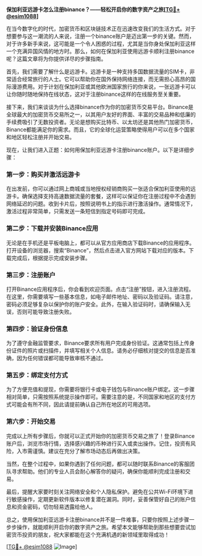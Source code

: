 **保加利亚远游卡怎么注册binance？——轻松开启你的数字资产之旅[[TG💪+ @esim1088](https://t.me/s/esim1088)]**

在当今数字化的时代，加密货币和区块链技术正在迅速改变我们的生活方式。对于想要参与这一潮流的人来说，注册一个binance账户是迈出第一步的关键。然而，对于许多新手来说，这可能是一个令人困惑的过程，尤其是当你身处保加利亚这样一个充满异国风情的地方时。那么，如何在保加利亚使用远游卡顺利注册binance呢？这篇文章将为你提供详尽的步骤指南。

首先，我们需要了解什么是远游卡。远游卡是一种支持多国数据流量的SIM卡，非常适合经常旅行的人士。它可以帮助你在国外保持网络连接，而无需担心高昂的国际漫游费用。对于计划在保加利亚或其他欧洲国家旅行的你来说，一张远游卡可以让你随时随地保持在线状态，这对于注册binance这样的在线服务至关重要。

接下来，我们来谈谈为什么选择binance作为你的加密货币交易平台。Binance是全球最大的加密货币交易所之一，以其用户友好的界面、丰富的交易品种和低廉的手续费吸引了无数投资者。无论是想购买比特币、以太坊还是其他热门加密货币，Binance都能满足你的需求。而且，它的全球化运营策略使得用户可以在多个国家和地区轻松注册并开始交易。

现在，让我们进入正题：如何用保加利亚远游卡注册binance账户。以下是详细步骤：

### 第一步：购买并激活远游卡

在出发前，你可以通过网上商城或当地授权经销商购买一张适合保加利亚使用的远游卡。确保选择支持高速数据流量的套餐，这样可以保证你在注册过程中不会遇到网络延迟的问题。收到卡片后，按照说明书上的指示进行激活操作。通常情况下，激活过程非常简单，只需发送一条短信到指定号码即可完成。

### 第二步：下载并安装Binance应用

无论是在手机还是平板电脑上，都可以从官方应用商店下载Binance的应用程序。打开设备的浏览器，搜索“Binance”，然后点击进入官方网站下载对应的版本。下载完成后，根据提示完成安装步骤。

### 第三步：注册账户

打开Binance应用程序后，你会看到欢迎页面。点击“注册”按钮，进入注册流程。在这里，你需要填写一些基本信息，如电子邮件地址、密码以及验证码。请注意，密码必须足够复杂以保护你的账户安全。此外，在输入验证码时，请确保输入无误，否则可能导致注册失败。

### 第四步：验证身份信息

为了遵守金融监管要求，Binance要求所有用户完成身份验证。这通常包括上传身份证件的照片或扫描件，并填写相关个人信息。请务必仔细核对提交的信息是否准确，因为任何错误都可能导致审核不通过。

### 第五步：绑定支付方式

为了方便充值和提现，你需要将银行卡或电子钱包与Binance账户绑定。这一步骤相对简单，只需按照系统提示操作即可。需要注意的是，不同国家和地区的支付方式可能会有所不同，因此请提前确认自己所在地区的可用选项。

### 第六步：开始交易

完成以上所有步骤后，你就可以正式开始你的加密货币交易之旅了！登录Binance账户后，浏览市场行情，选择感兴趣的币种进行买入或卖出操作。记住，投资有风险，入市需谨慎。建议在充分了解市场动态后再做出决策。

当然，在整个过程中，如果你遇到了任何问题，都可以随时联系Binance的客服团队寻求帮助。他们的专业人员会耐心解答你的疑问，确保你能顺利完成注册和交易。

最后，提醒大家要时刻关注网络安全和个人隐私保护。避免在公共Wi-Fi环境下进行敏感操作，定期更新软件版本以修复潜在漏洞。同时，妥善保管好自己的账户信息和资金密码，切勿轻易透露给他人。

总之，使用保加利亚远游卡注册binance并不是一件难事，只要你按照上述步骤一步步操作，就能顺利开启你的数字资产之旅。希望本文能够帮助到那些想要尝试加密货币投资的朋友，祝大家都能在这个充满机遇的新领域里取得成功！

[[TG💪+ @esim1088](https://t.me/s/esim1088) ![Image](https://i.postimg.cc/4NQfJmqS/Snipaste-2025-05-13-00-14-12.png)]